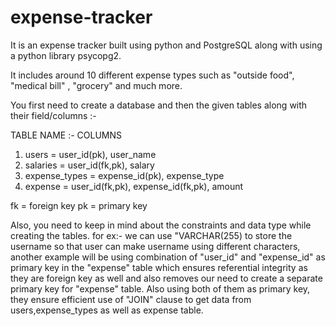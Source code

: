 # expense-tracker
It is an expense tracker built using python and PostgreSQL along with using a python library psycopg2.

It includes around 10 different expense types such as "outside food", "medical bill" , "grocery" and much more.


You first need to create a database and then the given tables along with their field/columns :-

TABLE NAME :- COLUMNS 
1) users = user_id(pk), user_name
2) salaries = user_id(fk,pk), salary
3) expense_types = expense_id(pk), expense_type
4) expense = user_id(fk,pk), expense_id(fk,pk), amount

fk = foreign key
pk = primary key

Also, you need to keep in mind about the constraints and data type while creating the tables. for ex:- we can use "VARCHAR(255) to store the username so that user can make username using different characters, another example will be using combination of "user_id" and "expense_id" as primary key in the "expense" table which ensures referential integrity as they are foreign key as well and also removes our need to create a separate primary key for "expense" table. Also using both of them as primary key, they ensure efficient use of "JOIN" clause to get data from users,expense_types as well as expense table.

